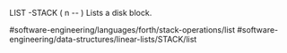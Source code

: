 LIST	-STACK
( n -- )
Lists a disk block.

#software-engineering/languages/forth/stack-operations/list #software-engineering/data-structures/linear-lists/STACK/list


